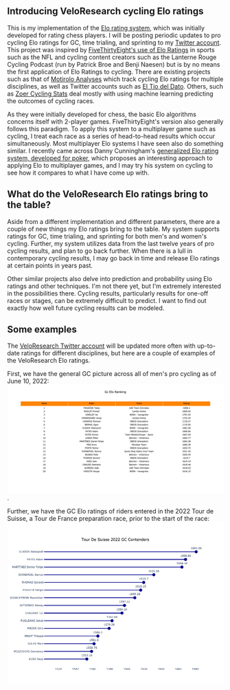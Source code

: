 ## Introducing VeloResearch cycling Elo ratings
This is my implementation of the [Elo rating system](https://en.wikipedia.org/wiki/Elo_rating_system), which was initially developed for rating chess players. I will be posting periodic updates to pro cycling Elo ratings for GC, time trialing, and sprinting to my [Twitter account](https://twitter.com/veloresearch). This project was inspired by [FiveThirtyEight's use of Elo Ratings](https://fivethirtyeight.com/features/how-we-calculate-nba-elo-ratings/) in sports such as the NFL and cycling content creators such as the Lanterne Rouge Cycling Podcast (run by Patrick Broe and Benji Naesen) but is by no means the first application of Elo Ratings to cycling. There are existing projects such as that of [Motirolo Analyses](https://mortirolo.netlify.app/) which track cycling Elo ratings for multiple disciplines, as well as Twitter accounts such as [El Tio del Dato](https://twitter.com/eltiodeldato?ref_src=twsrc%5Egoogle%7Ctwcamp%5Eserp%7Ctwgr%5Eauthor). Others, such as [Zoer Cycling Stats](https://twitter.com/ZoerCyclingStat) deal mostly with using machine learning predicting the outcomes of cycling races.

As they were initially developed for chess, the basic Elo algorithms concerns itself with 2-player games. FiveThirtyEight's version also generally follows this paradigm. To apply this system to a multiplayer game such as cycling, I treat each race as a series of head-to-head results which occur simultaneously. Most multiplayer Elo systems I have seen also do something similar. I recently came across Danny Cunningham's [generalized Elo rating system, developed for poker](https://towardsdatascience.com/developing-a-generalized-elo-rating-system-for-multiplayer-games-b9b495e87802#:~:text=In%20standard%20two%2Dplayer%20Elo,calculations%20can%20continue%20as%20normal.), which proposes an interesting approach to applying Elo to multiplayer games, and I may try his system on cycling to see how it compares to what I have come up with.

## What do the VeloResearch Elo ratings bring to the table?
Aside from a different implementation and different parameters, there are a couple of new things my Elo ratings bring to the table. My system supports ratings for GC, time trialing, and sprinting for both men's and women's cycling. Further, my system utilizes data from the last twelve years of pro cycling results, and plan to go back further. When there is a lull in contemporary cycling results, I may go back in time and release Elo ratings at certain points in years past.

Other similar projects also delve into prediction and probability using Elo ratings and other techniques. I'm not there yet, but I'm extremely interested in the possibilities there. Cycling results, particularly results for one-off races or stages, can be extremely difficult to predict. I want to find out exactly how well future cycling results can be modeled.

## Some examples
The [VeloResearch Twitter account](https://twitter.com/veloresearch) will be updated more often with up-to-date ratings for different disciplines, but here are a couple of examples of the VeloResearch Elo ratings.

First, we have the general GC picture across all of men's pro cycling as of June 10, 2022: ![](research/figures/gc-men-20220610.png).

Further, we have the GC Elo ratings of riders entered in the 2022 Tour de Suisse, a Tour de France preparation race, prior to the start of the race: ![](research/figures/tour-de-suisse-2022-gc-men-lollipop.png)
